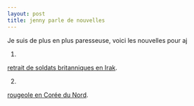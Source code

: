 ```yaml
---
layout: post
title: jenny parle de nouvelles
---
```


Je suis de plus en plus paresseuse, voici les nouvelles pour aj

1.

[retrait de soldats britanniques en Irak](http://www.rfi.fr/actufr/articles/086/article_49803.asp).

2.

[rougeole en Corée du Nord](http://www.rfi.fr/actufr/articles/086/article_49790.asp). 
